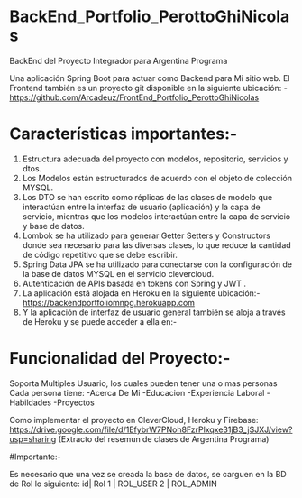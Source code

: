 # BackEnd_Portfolio_PerottoGhiNicolas
BackEnd del Proyecto Integrador para Argentina Programa

Una aplicación Spring Boot para actuar como Backend para Mi sitio web. El Frontend también es un proyecto git disponible en la siguiente ubicación: -
https://github.com/Arcadeuz/FrontEnd_Portfolio_PerottoGhiNicolas

# Características importantes:-

1. Estructura adecuada del proyecto con modelos, repositorio, servicios y dtos.
2. Los Modelos están estructurados de acuerdo con el objeto de colección MYSQL.
3. Los DTO se han escrito como réplicas de las clases de modelo que interactúan entre la interfaz de usuario (aplicación) y la capa de servicio, mientras que los modelos interactúan entre la capa de servicio y base de datos.
4. Lombok se ha utilizado para generar Getter Setters y Constructors donde sea necesario para las diversas clases, lo que reduce la cantidad de código repetitivo que se debe escribir.
5.  Spring Data JPA se ha utilizado para conectarse con la configuración de la base de datos MYSQL en el servicio clevercloud.
6.  Autenticación de APIs basada en tokens con Spring y JWT .
7. La aplicación está alojada en Heroku en la siguiente ubicación:-
https://backendportfoliomnpg.herokuapp.com
10. Y la aplicación de interfaz de usuario general también se aloja a través de Heroku y se puede acceder a ella en:-

# Funcionalidad del Proyecto:-
Soporta Multiples Usuario, los cuales pueden tener una o mas personas
Cada persona tiene:
-Acerca De Mi
-Educacion
-Experiencia Laboral
-Habildades
-Proyectos


Como implementar el proyecto en CleverCloud, Heroku y Firebase:
https://drive.google.com/file/d/1EfybrW7PNoh8FzrPlxqxe31jB3_jSJXJ/view?usp=sharing
(Extracto del resemun de clases de Argentina Programa)


#Importante:-

Es necesario que una vez se creada la base de datos, se carguen en la BD de Rol lo siguiente:
id| Rol
1 | ROL_USER
2 | ROL_ADMIN
